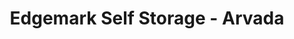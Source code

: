 ---
title: "Edgemark Self Storage - Arvada"
url: /arvada/edgemark-self-storage-arvada/
shop: storage rental
---